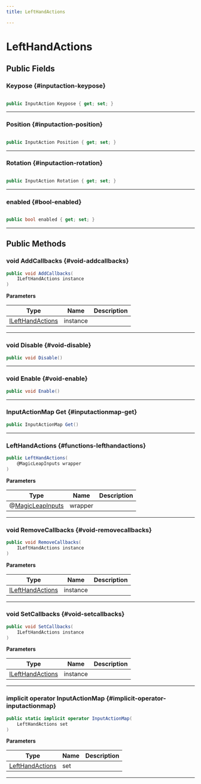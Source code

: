 ```yaml
---
title: LeftHandActions

---
```


# LeftHandActions










## Public Fields

### Keypose {#inputaction-keypose}

```csharp

public InputAction Keypose { get; set; }

```






-----------

### Position {#inputaction-position}

```csharp

public InputAction Position { get; set; }

```






-----------

### Rotation {#inputaction-rotation}

```csharp

public InputAction Rotation { get; set; }

```






-----------

### enabled {#bool-enabled}

```csharp

public bool enabled { get; set; }

```






-----------

## Public Methods

### void AddCallbacks {#void-addcallbacks}

```csharp
public void AddCallbacks(
    ILeftHandActions instance
)
```


**Parameters**

| Type | Name  | Description  | 
|--|--|--|
| [ILeftHandActions](/versioned_docs/version-02-Aug-2023/unity-api/api/Classes/MagicLeapInputs/MagicLeapInputs.ILeftHandActions.md) |instance||






-----------

### void Disable {#void-disable}

```csharp
public void Disable()
```






-----------

### void Enable {#void-enable}

```csharp
public void Enable()
```






-----------

### InputActionMap Get {#inputactionmap-get}

```csharp
public InputActionMap Get()
```






-----------

###  LeftHandActions {#functions-lefthandactions}

```csharp
public LeftHandActions(
    @MagicLeapInputs wrapper
)
```


**Parameters**

| Type | Name  | Description  | 
|--|--|--|
| @[MagicLeapInputs](/versioned_docs/version-02-Aug-2023/unity-api/api/Classes/MagicLeapInputs/MagicLeapInputs.md) |wrapper||






-----------

### void RemoveCallbacks {#void-removecallbacks}

```csharp
public void RemoveCallbacks(
    ILeftHandActions instance
)
```


**Parameters**

| Type | Name  | Description  | 
|--|--|--|
| [ILeftHandActions](/versioned_docs/version-02-Aug-2023/unity-api/api/Classes/MagicLeapInputs/MagicLeapInputs.ILeftHandActions.md) |instance||






-----------

### void SetCallbacks {#void-setcallbacks}

```csharp
public void SetCallbacks(
    ILeftHandActions instance
)
```


**Parameters**

| Type | Name  | Description  | 
|--|--|--|
| [ILeftHandActions](/versioned_docs/version-02-Aug-2023/unity-api/api/Classes/MagicLeapInputs/MagicLeapInputs.ILeftHandActions.md) |instance||






-----------

### implicit operator InputActionMap {#implicit-operator-inputactionmap}

```csharp
public static implicit operator InputActionMap(
    LeftHandActions set
)
```


**Parameters**

| Type | Name  | Description  | 
|--|--|--|
| [LeftHandActions](/versioned_docs/version-02-Aug-2023/unity-api/api/Classes/MagicLeapInputs/MagicLeapInputs.LeftHandActions.md) |set||






-----------


